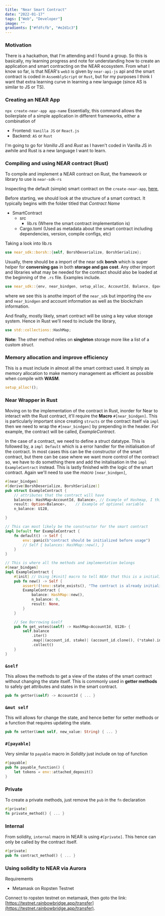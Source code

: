 ```yaml
---
title: "Near Smart Contract"
date: "2022-01-17"
tags: ["Web", "Developer"]
image: ""
gradients: ["#fdfcfb", "#e2d1c3"]
---
```


### Motivation
There is a hackathon, that I'm attending and I found a group. So this is basically, my learning progress and note for understanding how
to create an application and smart contracting on the NEAR ecosystem. From what I know so far, is that NEAR's `web3` is given by `near-api-js` api
and the smart contract is coded in `AssemblyScript` or `Rust`, but for my purposes I think I want that extra learning curve in learning a new language (since AS is similar to JS or TS).

### Creating an NEAR App
`npx create-near-app app-name`
Essentially, this command allows the boilerplate of a simple application in different frameworks, either a combination of 
- Frontend: `Vanilla JS` or `React.js`
- Backend: `AS` or `Rust`

I'm going to go for *Vanilla JS* and *Rust* as I haven't coded in Vanilla JS in awhile and Rust is a new language I want to learn.

### Compiling and using NEAR contract (Rust)
To compile and implement a NEAR contract on Rust, the framework or library to use is `near-sdk-rs`

Inspecting the default (simple) smart contract on the `create-near-app`, [here](https://github.com/near/create-near-app/blob/master/common/contracts/rust/src/lib.rs),

Before starting, we should look at the structure of a smart contract. It typically begins with the folder titled that *Contract Name*
- SmartContract
    - src
        - lib.rs    (Where the smart contract implementation is)
    - Cargo.toml    (Used as metadata about the smart contract including dependencies, version, compile configs, etc)

Taking a look into lib.rs
```rust
use near_sdk::borsh::{self, BorshDeserialize, BorshSerialize};
```

Usually, there should be a import of the near sdk **borsh** which is super helper for **conversing gas** in both **storage and gas cost**. Any other import and libraries what may be needed for the contract should also be loaded at the beginning of the `.rs` file. Examples include.
```rust
use near_sdk::{env, near_bindgen, setup_alloc, AccountId, Balance, EpochHeight};
```
where we see this is anothe import of the `near_sdk` but importing the `env` and `near_bindgen` and account information as well as the blockchain information.

And finally, mostly likely, smart contract will be using a key value storage system. Hence in Rust we'll need to include the library,
```rust
use std::collections::HashMap;
```
**Note:** The other method relies on **singleton** storage more like a list of a custom *struct*.

### Memory allocation and improve efficiency
This is a must include in almost all the smart contract used. It simply as memory allocation to make memory management as efficient as possible when compile with **WASM**.
```rust
setup_alloc!();
```
### Near Wrapper in Rust
Moving on to the implementation of the contract in Rust, inorder for Near to interact with the Rust contract, it'll require the **Macro** `#[near_bindgen]`. This is particularly important since creating `structs` or the contract itself via `impl` then we need to wrap the `#[near_bindgen]` by prepending in the header. For example, the contract will be called, *ExampleContract*.

In the case of a contract, we need to define a struct datatype. This is followed by, a `impl Default` which is a error handler for the initialisation of the contract. In most cases this can be the constructor of the smart contract, but there can be case where we want more control of the contract so, we have to do something there and add the initalisation in the `impl ExampleContract` instead. This is lastly finished with the logic of the smart contract. Again we'll need to use the *macro* `[near_bindgen]`,

```rust
#[near_bindgen]
#[derive(BorshDeserialize, BorshSerialize)]
pub struct ExampleContract { 
    // attributes that the contract will have 
    balances: HashMap<AccountId, Balance>, // Example of Hashmap, I think it translates to mapping(address => uint256) balances
    result: Option<Balance>,    // Example of optional variable
    n_balance: U128,

}

// This can most likely be the constructor for the smart contract
impl Default for ExampleContract {
    fn default() -> Self {
        env::panic(b"contract should be initialized before usage")
        // Self { balances: HashMap::new(), }
    }
}

// This is where all the methods and implementation belongs
#[near_bindgen]
impl ExampleContract {
    #[init] // Using [#init] macro to tell NEAr that this is a initialisation function. This is like the initialiser
    pub fn new() -> Self {
        assert!(!env::state_exists(), "The contract is already initialized");
        ExampleContract {
            balance: HashMap::new(),
            n_balance: 0,
            result: None,
        }
    }

    // See Borrowing &self
    pub fn get_votes(&self) -> HashMap<AccountId, U128> {
        self.balance
            .iter()
            .map(|(account_id, stake)| (account_id.clone(), (*stake).into()))
            .collect()
    }
}
```

### `&self`
This allows the methods to get a view of the states of the smart contract without changing the state itself. This is commonly used in **getter methods** to safely get attributes and states in the smart contract.


```rust
pub fn getter(&self) -> AccountId { ... }
```

### `&mut self`
This will allows for change the state, and hence better for setter methods or a function that requires updating the state.

```rust
pub fn setter(&mut self, new_value: String) { ... }
```

### `#[payable]`
Very similar to `payable` macro in *Solidity* just include on top of function 

```rust
#[payable]
pub fn payable_function() {
    let tokens = env::attached_deposit()
}
```

### Private 
To create a private methods, just remove the `pub` in the `fn` declaration

```rust
#[private]
fn private_method() { ... }
```

### Internal
From solidity, `internal` macro in NEAR is using `#[private]`. This hence can only be called by the contract itself.

```rust
#[private]
pub fn contract_method() { ... }
```

### Using solidity to NEAR via Aurora

Requirements
- Metamask on Ropsten Testnet

Connect to ropsten testnet on metamask, then goto the link: [https://testnet.rainbowbridge.app/transfer](https://testnet.rainbowbridge.app/transfer).

